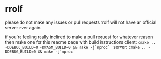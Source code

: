 # rrolf
please do not make any issues or pull requests rrolf will not have an official server ever again.

if you're feeling really inclined to make a pull request for whatever reason then make one for this readme page with build instructions
client: ``cmake .. -DDEBUG_BUILD=0 -DWASM_BUILD=0 && make -j`nproc` ``
server: ``cmake .. -DDEBUG_BUILD=0 && make -j`nproc` ``
